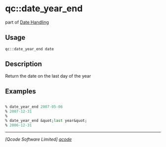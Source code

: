 qc::date_year_end
=================

part of [Date Handling](../qc/wiki/DateHandling)

Usage
-----
`qc::date_year_end date`

Description
-----------
Return the date on the last day of the year

Examples
--------
```tcl

% date_year_end 2007-05-06
% 2007-12-31
%
% date_year_end &quot;last year&quot;
% 2006-12-31

```

----------------------------------
*[Qcode Software Limited] [qcode]*

[qcode]: www.qcode.co.uk "Qcode Software"